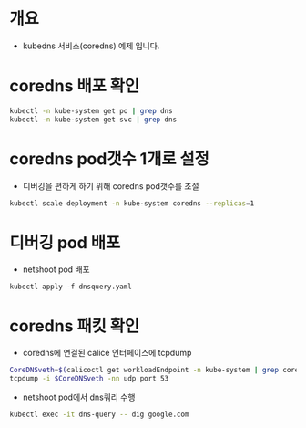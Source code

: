 # 개요
* kubedns 서비스(coredns) 예제 입니다.

# coredns 배포 확인
```sh
kubectl -n kube-system get po | grep dns
kubectl -n kube-system get svc | grep dns
```

# coredns pod갯수 1개로 설정
* 디버깅을 편하게 하기 위해 coredns pod갯수를 조절
```sh
kubectl scale deployment -n kube-system coredns --replicas=1
```

# 디버깅 pod 배포
* netshoot pod 배포
```
kubectl apply -f dnsquery.yaml
```

# coredns 패킷 확인
* coredns에 연결된 calice 인터페이스에 tcpdump
```sh
CoreDNSveth=$(calicoctl get workloadEndpoint -n kube-system | grep coredns | awk '{print $5}' | cut -d "/" -f 1)
tcpdump -i $CoreDNSveth -nn udp port 53
```

* netshoot pod에서 dns쿼리 수행
```sh
kubectl exec -it dns-query -- dig google.com
```